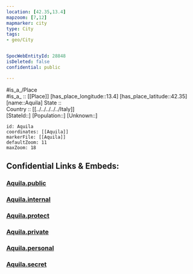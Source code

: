 ```yaml
---
location: [42.35,13.4] 
mapzoom: [7,12] 
mapmarker: city 
type: City
tags:
- geo/City


SpocWebEntityId: 28848
isDeleted: false
confidential: public

---
```

#is_a_/Place  
#is_a_ :: [[Place]] 
[has_place_longitude::13.4] 
[has_place_latitude::42.35] 
[name::Aquila] 
State ::  
Country :: [[../../../../../Italy]]  
[StateId::] 
[Population::] 
[Unknown::] 


```leaflet
id: Aquila
coordinates: [[Aquila]] 
markerFile: [[Aquila]] 
defaultZoom: 11 
maxZoom: 18
```


## Confidential Links & Embeds: 

### [Aquila.public](/_public/\Earth\Continent\Europe\Europe~South\Italy\regions~Italy\Abruzzo\L'Aquila\CityAquila.public.md) 

### [Aquila.internal](/_internal/\Earth\Continent\Europe\Europe~South\Italy\regions~Italy\Abruzzo\L'Aquila\CityAquila.internal.md) 

### [Aquila.protect](/_protect/\Earth\Continent\Europe\Europe~South\Italy\regions~Italy\Abruzzo\L'Aquila\CityAquila.protect.md) 

### [Aquila.private](/_private/\Earth\Continent\Europe\Europe~South\Italy\regions~Italy\Abruzzo\L'Aquila\CityAquila.private.md) 

### [Aquila.personal](/_personal/\Earth\Continent\Europe\Europe~South\Italy\regions~Italy\Abruzzo\L'Aquila\CityAquila.personal.md) 

### [Aquila.secret](/_secret/\Earth\Continent\Europe\Europe~South\Italy\regions~Italy\Abruzzo\L'Aquila\CityAquila.secret.md)

